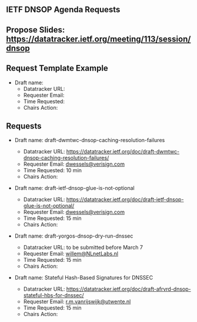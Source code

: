 ## IETF DNSOP Agenda Requests

## Propose Slides: https://datatracker.ietf.org/meeting/113/session/dnsop

## Request Template Example

*   Draft name:
    - Datatracker URL:
    - Requester Email:
    - Time Requested:
    - Chairs Action:

## Requests

*   Draft name: draft-dwmtwc-dnsop-caching-resolution-failures
    - Datatracker URL: https://datatracker.ietf.org/doc/draft-dwmtwc-dnsop-caching-resolution-failures/
    - Requester Email: dwessels@verisign.com
    - Time Requested: 10 min
    - Chairs Action:

*   Draft name: draft-ietf-dnsop-glue-is-not-optional
    - Datatracker URL: https://datatracker.ietf.org/doc/draft-ietf-dnsop-glue-is-not-optional/
    - Requester Email: dwessels@verisign.com
    - Time Requested: 15 min
    - Chairs Action:

*   Draft name: draft-yorgos-dnsop-dry-run-dnssec
    - Datatracker URL: to be submitted before March 7
    - Requester Email: willem@NLnetLabs.nl
    - Time Requested: 15 min
    - Chairs Action:

*   Draft name: Stateful Hash-Based Signatures for DNSSEC
    - Datatracker URL: https://datatracker.ietf.org/doc/draft-afrvrd-dnsop-stateful-hbs-for-dnssec/
    - Requester Email: r.m.vanrijswijk@utwente.nl
    - Time Requested: 15 min
    - Chairs Action:
